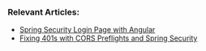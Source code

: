 ### Relevant Articles: 
- [Spring Security Login Page with Angular](https://www.baeldung.com/spring-security-login-angular)
- [Fixing 401s with CORS Preflights and Spring Security](https://www.baeldung.com/spring-security-cors-preflight)
